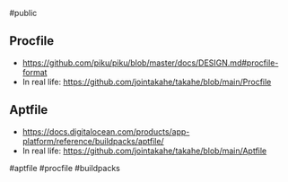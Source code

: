 #public

## Procfile

- https://github.com/piku/piku/blob/master/docs/DESIGN.md#procfile-format
- In real life: https://github.com/jointakahe/takahe/blob/main/Procfile
## Aptfile

- https://docs.digitalocean.com/products/app-platform/reference/buildpacks/aptfile/
- In real life: https://github.com/jointakahe/takahe/blob/main/Aptfile

<!-- Keywords -->
#aptfile #procfile #buildpacks
<!-- /Keywords -->

